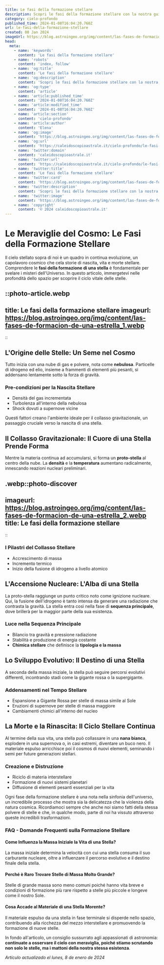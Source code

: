 ```yaml
---
title: Le fasi della formazione stellare
description: Scopri le fasi della formazione stellare con la nostra guida dettagliata. Impara come nascono le stelle e levoluzione celeste in italiano.
category: cielo-profondo
published_time: 2024-01-08T16:04:20.760Z
url: le-fasi-della-formazione-stellare
created: 08 Jan 2024
imageUrl: https://blog.astroingeo.org/img/content/las-fases-de-formacion-de-una-estrella_1.webp
head:
  meta:
    - name: 'keywords'
      content: 'Le fasi della formazione stellare'
    - name: 'robots'
      content: 'index, follow'
    - name: 'og:title'
      content: 'Le fasi della formazione stellare'
    - name: 'og:description'
      content: 'Scopri le fasi della formazione stellare con la nostra guida dettagliata. Impara come nascono le stelle e levoluzione celeste in italiano.'
    - name: 'og:type'
      content: 'article'
    - name: 'article:published_time'
      content: '2024-01-08T16:04:20.760Z'
    - name: 'article:modified_time'
      content: '2024-01-08T16:04:20.760Z'
    - name: 'article:section'
      content: 'cielo-profondo'
    - name: 'article:author'
      content: 'Elena'
    - name: 'og:image'
      content: 'https://blog.astroingeo.org/img/content/las-fases-de-formacion-de-una-estrella_1.webp'
    - name: 'og:url'
      content: 'https://caleidoscopioastrale.it/cielo-profondo/le-fasi-della-formazione-stellare'
    - name: 'twitter:domain'
      content: 'caleidoscopioastrale.it'
    - name: 'twitter:url'
      content: 'https://caleidoscopioastrale.it/cielo-profondo/le-fasi-della-formazione-stellare'
    - name: 'twitter:title'
      content: 'Le fasi della formazione stellare'
    - name: 'twitter:card'
      content: 'https://blog.astroingeo.org/img/content/las-fases-de-formacion-de-una-estrella_1.webp'
    - name: 'twitter:description'
      content: 'Scopri le fasi della formazione stellare con la nostra guida dettagliata. Impara come nascono le stelle e levoluzione celeste in italiano.'
    - name: 'twitter:image'
      content: 'https://blog.astroingeo.org/img/content/las-fases-de-formacion-de-una-estrella_1.webp'
    - name: 'copyright'
      content: '© 2024 caleidoscopioastrale.it'
---
```

# Le Meraviglie del Cosmo: Le Fasi della Formazione Stellare

Il cielo stellato sopra di noi è un quadro in continua evoluzione, un capolavoro cosmico che cela storie di nascita, vita e morte stellare. Comprendere le **fasi della formazione di una stella** è fondamentale per svelare i misteri dell'Universo. In questo articolo, immergetevi nelle profondità dello spazio per scoprire il ciclo vitale delle stelle.

::photo-article.webp
---
title: Le fasi della formazione stellare
imageurl: https://blog.astroingeo.org/img/content/las-fases-de-formacion-de-una-estrella_1.webp
---
::

## L'Origine delle Stelle: Un Seme nel Cosmo
Tutto inizia con una nube di gas e polvere, nota come **nebulosa**. Particelle di idrogeno ed elio, insieme a frammenti di elementi più pesanti, si addensano lentamente sotto la forza di gravità.

### **Pre-condizioni per la Nascita Stellare**
- Densità del gas incrementata
- Turbolenza all'interno della nebulosa
- Shock dovuti a supernove vicine

Questi fattori creano l'ambiente ideale per il collasso gravitazionale, un passaggio cruciale verso la nascita di una stella.

## Il Collasso Gravitazionale: Il Cuore di una Stella Prende Forma
Mentre la materia continua ad accumularsi, si forma un **proto-stella** al centro della nube. La **densità** e la **temperatura** aumentano radicalmente, innescando reazioni nucleari preliminari.

.webp::photo-discover
---
imageurl: https://blog.astroingeo.org/img/content/las-fases-de-formacion-de-una-estrella_2.webp
title: Le fasi della formazione stellare
---
::

### **I Pilastri del Collasso Stellare**
- Accrescimento di massa
- Incremento termico
- Inizio della fusione di idrogeno a livello atomico

## L'Accensione Nucleare: L'Alba di una Stella
La proto-stella raggiunge un punto critico noto come ignizione nucleare. Qui, la fusione dell'idrogeno è tanto intensa da generare una radiazione che contrasta la gravità. La stella entra così nella fase di **sequenza principale**, dove brillerà per la maggior parte della sua esistenza.

### **Luce nella Sequenza Principale**
- Bilancio tra gravità e pressione radiazione
- Stabilità e produzione di energia costante
- **Chimica stellare** che definisce la **tipologia e la massa**

## Lo Sviluppo Evolutivo: Il Destino di una Stella
A seconda della massa iniziale, la stella può seguire percorsi evolutivi differenti, incontrando stadi come la gigante rossa o la supergigante.

### **Addensamenti nel Tempo Stellare**
- Espansione a Gigante Rossa per stelle di massa simile al Sole
- Eruzioni di supernove per stelle di massa maggiore
- Cambiamenti chimici all'interno del nucleo

## La Morte e la Rinascita: Il Ciclo Stellare Continua
Al termine della sua vita, una stella può collassare in una **nana bianca**, esplodere in una supernova o, in casi estremi, diventare un buco nero. Il materiale espulso arricchisce poi il cosmos di nuovi elementi, seminando i semi per future generazioni stellari.

### **Creazione e Distruzione**
- Riciclo di materia interstellare
- Formazione di nuovi sistemi planetari
- Diffusione di elementi pesanti essenziali per la vita

Ogni fase della formazione stellare è una nota nella sinfonia dell'universo, un incredibile processo che mostra sia la delicatezza che la violenza della natura cosmica. Ricordiamoci sempre che anche noi siamo fatti della stessa polvere di stelle e che, in qualche modo, parte di noi ha vissuto attraverso queste incredibili trasformazioni.

### FAQ - Domande Frequenti sulla Formazione Stellare

#### **Come Influenza la Massa Iniziale la Vita di una Stella?**
La massa iniziale determina la velocità con cui una stella consuma il suo carburante nucleare, oltre a influenzare il percorso evolutivo e il destino finale della stella.

#### **Perché è Raro Trovare Stelle di Massa Molto Grande?**
Stelle di grande massa sono meno comuni poiché hanno vita breve e condizioni di formazione più rare rispetto a stelle più piccole e longeve come il nostro Sole.

#### **Cosa Accade al Materiale di una Stella Morente?**
Il materiale espulso da una stella in fase terminale si disperde nello spazio, contribuendo alla ricchezza del mezzo interstellare e promuovendo la formazione di nuove stelle.

In fondo all'articolo, un consiglio sussurrato agli appassionati di astronomia: **continuate a osservare il cielo con meraviglia, poiché stiamo scrutando non solo le stelle, ma i mattoni della nostra stessa esistenza**.

_Artículo actualizado el lunes, 8 de enero de 2024_